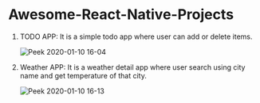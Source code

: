 # Awesome-React-Native-Projects

1. TODO APP: It is a simple todo app where user can add or delete items.

   ![Peek 2020-01-10 16-04](https://user-images.githubusercontent.com/9657488/72146734-0f816900-33c3-11ea-9e21-b1128c2d8d7b.gif)
   
2. Weather APP: It is a weather detail app where user search using city name and get temperature of that city.

   ![Peek 2020-01-10 16-13](https://user-images.githubusercontent.com/9657488/72147484-9e42b580-33c4-11ea-8aad-58341b992bc3.gif)
